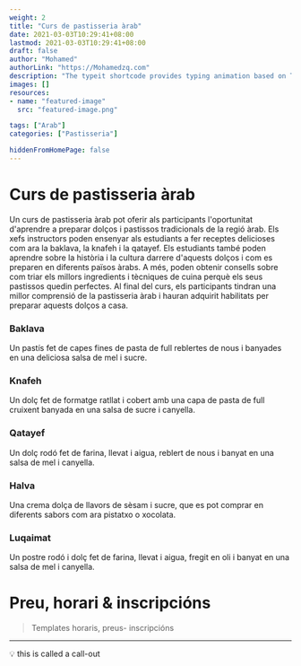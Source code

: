 ```yaml
---
weight: 2
title: "Curs de pastisseria àrab"
date: 2021-03-03T10:29:41+08:00
lastmod: 2021-03-03T10:29:41+08:00
draft: false
author: "Mohamed"
authorLink: "https://Mohamedzq.com"
description: "The typeit shortcode provides typing animation based on TypeIt library."
images: []
resources:
- name: "featured-image"
  src: "featured-image.png"

tags: ["Arab"]
categories: ["Pastisseria"]

hiddenFromHomePage: false
---
```

# Curs de pastisseria àrab
Un curs de pastisseria àrab pot oferir als participants l'oportunitat d'aprendre a preparar dolços i pastissos tradicionals de la regió àrab. Els xefs instructors poden ensenyar als estudiants a fer receptes delicioses com ara la baklava, la knafeh i la qatayef. Els estudiants també poden aprendre sobre la història i la cultura darrere d'aquests dolços i com es preparen en diferents països àrabs. A més, poden obtenir consells sobre com triar els millors ingredients i tècniques de cuina perquè els seus pastissos quedin perfectes. Al final del curs, els participants tindran una millor comprensió de la pastisseria àrab i hauran adquirit habilitats per preparar aquests dolços a casa.


### Baklava
Un pastís fet de capes fines de pasta de full reblertes de nous i banyades en una deliciosa salsa de mel i sucre.

### Knafeh
Un dolç fet de formatge ratllat i cobert amb una capa de pasta de full cruixent banyada en una salsa de sucre i canyella.

### Qatayef
Un dolç rodó fet de farina, llevat i aigua, reblert de nous i banyat en una salsa de mel i canyella.

### Halva
Una crema dolça de llavors de sèsam i sucre, que es pot comprar en diferents sabors com ara pistatxo o xocolata.

### Luqaimat
Un postre rodó i dolç fet de farina, llevat i aigua, fregit en oli i banyat en una salsa de mel i canyella.




# Preu, horari & inscripcións

>  Templates
>  horaris, preus- inscripcións

---


💡 this is called a call-out
